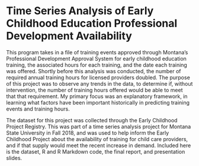 # Time Series Analysis of Early Childhood Education Professional Development Availability

This program takes in a file of training events approved through Montana’s Professional Development Approval System for early childhood education training, the associated hours for each training, and the date each training was offered. Shortly before this analysis was conducted, the number of required annual training hours for licensed providers doubled. The purpose of this project was to observe any trends in the data, to determine if, without intervention, the number of training hours offered would be able to meet that that requirement. My primary focus was an explanatory framework, in learning what factors have been important historically in predicting training events and training hours.

The dataset for this project was collected through the Early Childhood Project Registry. This was part of a time series analysis project for Montana State University in Fall 2018, and was used to help inform the Early Childhood Project about the availability of training for child care providers, and if that supply would meet the recent increase in demand. Included here is the dataset, R and R Markdown code, the final report, and presentation slides. 
